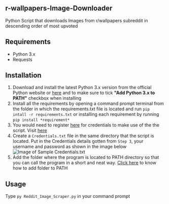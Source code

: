 ## r-wallpapers-Image-Downloader
Python Script that downloads Images from r/wallpapers subreddit in descending order of most upvoted

## Requirements
- Python 3.x
- Requests

## Installation
1. Download and install the latest Python 3.x version from the official Python website or [here](https://www.python.org/downloads/) and to make sure to tick **"Add Python 3.x to PATH"** checkbox when installing
2. Install all the requirements by opening a command prompt terminal from the folder in which the requirements.txt file is located and run `pip intall -r requirements.txt` or installing each requirement by running `pip install *requirement*`
3. You would need to register [here](https://www.reddit.com/prefs/apps/) for credentials to make use of the the script. Visit [here](https://www.geeksforgeeks.org/how-to-get-client_id-and-client_secret-for-python-reddit-api-registration/)
4. Create a `Credentials.txt` file in the same directory that the script is located. Put in the Credentials details gotten from `Step 3`, your username and password as shown in the image below ![Image of Sample Credentials.txt](https://user-images.githubusercontent.com/22367812/120219810-b45c4a80-c233-11eb-9cd4-ac01ffa290f0.png)
5. Add the folder where the program is located to PATH directory so that you can call the program in a short and neat way. [Click here](https://docs.alfresco.com/4.2/tasks/fot-addpath.html) to know how to add folder to PATH

## Usage
Type `py Reddit_Image_Scraper.py` in your command prompt
